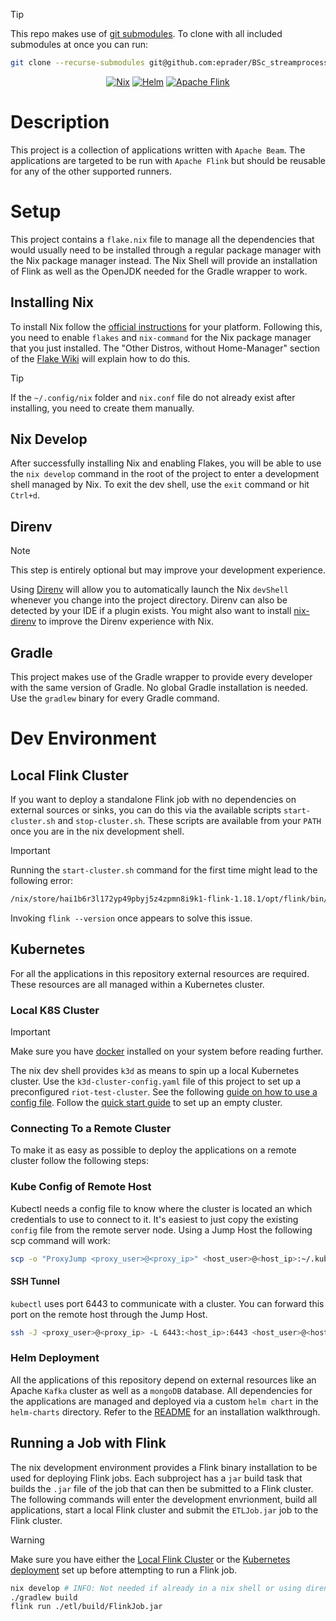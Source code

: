 > [!TIP]
> This repo makes use of [git submodules](https://git-scm.com/book/en/v2/Git-Tools-Submodules).
> To clone with all included submodules at once you can run:
> ``` bash
> git clone --recurse-submodules git@github.com:eprader/BSc_streamprocessing.git
> ```
<div align="center">
<!-- INFO: The empty line is required for center to work.-->

[![Nix](https://img.shields.io/badge/Nix_devShell-%235277C3?style=for-the-badge&logo=NixOS&logoColor=white)](https://nixos.wiki/wiki/Flakes)
[![Helm](https://img.shields.io/badge/Helm-0F1689?style=for-the-badge&logo=Helm&logoColor=white)](https://helm.sh/)
[![Apache Flink](https://img.shields.io/badge/Apache%20Flink%201.18.1-E6526F?style=for-the-badge&logo=Apache%20Flink&logoColor=white)](https://flink.apache.org/)
</div>

# Description
This project is a collection of applications written with `Apache Beam`.
The applications are targeted to be run with `Apache Flink` but should be reusable for any of the other supported runners.

# Setup
This project contains a `flake.nix` file to manage all the dependencies that would usually need to be installed through a regular package manager
with the Nix package manager instead. The Nix Shell will provide an installation of Flink as well as the OpenJDK needed for the Gradle wrapper to work.

## Installing Nix
To install Nix follow the [official instructions](https://nixos.org/download) for your platform.
Following this, you need to enable `flakes` and `nix-command` for the Nix package manager that you just installed.
The "Other Distros, without Home-Manager" section of the [Flake Wiki](https://nixos.wiki/wiki/Flakes) will explain how to do this.
> [!TIP]
> If the `~/.config/nix` folder and `nix.conf` file do not already exist after installing, you need to create them manually.

## Nix Develop
After successfully installing Nix and enabling Flakes, you will be able to use the `nix develop` command in the root of the project to enter a
development shell managed by Nix. To exit the dev shell, use the `exit` command or hit `Ctrl+d`.

## Direnv
> [!NOTE]
> This step is entirely optional but may improve your development experience.

Using [Direnv](https://direnv.net/) will allow you to automatically launch the Nix `devShell` whenever you change into the project directory.
Direnv can also be detected by your IDE if a plugin exists.
You might also want to install [nix-direnv](https://github.com/nix-community/nix-direnv) to improve the Direnv experience with Nix.

## Gradle
This project makes use of the Gradle wrapper to provide every developer with the same version of Gradle. No global Gradle installation is needed.
Use the `gradlew` binary for every Gradle command.

# Dev Environment

## Local Flink Cluster
If you want to deploy a standalone Flink job with no dependencies on external sources or sinks,
you can do this via the available scripts `start-cluster.sh` and `stop-cluster.sh`.
These scripts are available from your `PATH` once you are in the nix development shell. 

>[!IMPORTANT]
>Running the `start-cluster.sh` command for the first time might lead to the following error:
>```bash
> /nix/store/hai1b6r3l172yp49pbyj5z4zpmn8i9k1-flink-1.18.1/opt/flink/bin/flink-daemon.sh: line 139: /tmp/flink-logs/flink-<user-name>-standalonesession-0-<host-name>.out: No such file or directory
>```
> Invoking `flink --version` once appears to solve this issue.

## Kubernetes
For all the applications in this repository external resources are required.
These resources are all managed within a Kubernetes cluster.

### Local K8S Cluster
> [!IMPORTANT]
> Make sure you have [docker](https://www.docker.com/) installed on your system before reading further.

The nix dev shell provides `k3d` as means to spin up a local Kubernetes cluster.
Use the `k3d-cluster-config.yaml` file of this project to set up a preconfigured `riot-test-cluster`.
See the following [guide on how to use a config file](https://k3d.io/v5.0.0/usage/configfile/#usage).
Follow the [quick start guide](https://k3d.io/v5.6.3/#quick-start) to set up an empty cluster.

### Connecting To a Remote Cluster
To make it as easy as possible to deploy the applications on a remote cluster follow the following steps:

### Kube Config of Remote Host
Kubectl needs a config file to know where the cluster is located an which credentials to use to connect to it. It's easiest to just copy the existing `config` file from the remote server node.
Using a Jump Host the following scp command will work:
```bash
scp -o "ProxyJump <proxy_user>@<proxy_ip>" <host_user>@<host_ip>:~/.kube/config ./.kube/config
```

#### SSH Tunnel
`kubectl` uses port 6443 to communicate with a cluster. You can forward this port on the remote host through the Jump Host.

```bash
ssh -J <proxy_user>@<proxy_ip> -L 6443:<host_ip>:6443 <host_user>@<host_ip> -N &
```

### Helm Deployment
All the applications of this repository depend on external resources like an Apache `Kafka` cluster as well as a `mongoDB` database.
All dependencies for the applications are managed and deployed via a custom `helm chart` in the `helm-charts` directory.
Refer to the [README](./helm-charts/riot-applications/README.md) for an installation walkthrough.

## Running a Job with Flink
The nix development environment provides a Flink binary installation to be used for deploying Flink jobs.
Each subproject has a `jar` build task that builds the `.jar` file of the job that can then be submitted to a Flink cluster.
The following commands will enter the development envrionment, build all applications, start a local Flink cluster
and submit the `ETLJob.jar` job to the Flink cluster.

>[!WARNING]
> Make sure you have either the [Local Flink Cluster](#local-flink-cluster) or the [Kubernetes deployment](#kubernetes)
> set up before attempting to run a Flink job.

```bash
nix develop # INFO: Not needed if already in a nix shell or using direnv.
./gradlew build
flink run ./etl/build/FlinkJob.jar
```


